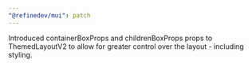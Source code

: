 ```yaml
---
"@refinedev/mui": patch
---
```


Introduced containerBoxProps and childrenBoxProps props to ThemedLayoutV2 to allow for greater control over the layout - including styling.
